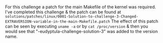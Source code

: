 For this challenge a patch for the main Makefile of the kernel was required.
I've completed this challenge & the patch can be found
at ``solutions/patches/linux/0001-Solution-to-challenge-3-Changed-EXTRAVERSION-variable-in-the-main-Makefile.patch``
The effect of this patch can be seen by executing ``uname -a`` or by ``cat /proc/version`` & then you would see 
that "-eudyptula-challenge-solution-3" was added to the version name.
